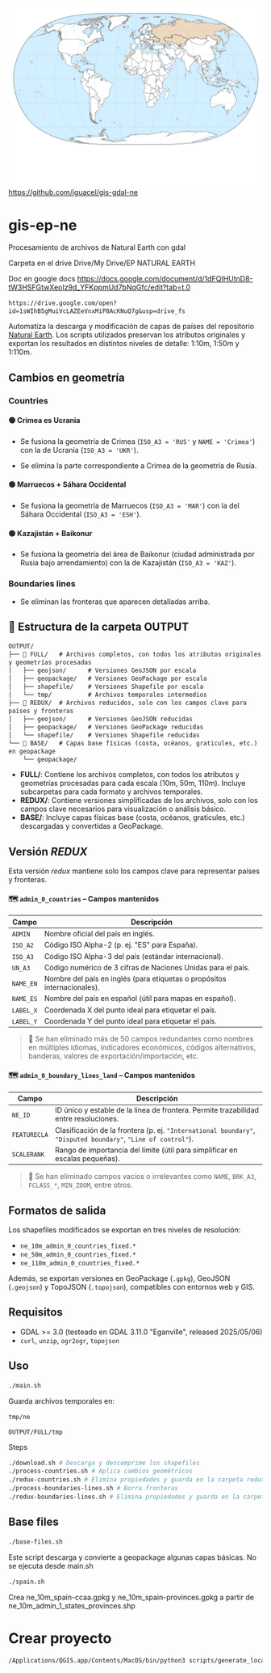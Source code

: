 ![World Natural Earth II](images/World%20Natural%20Earth%20II.jpg)
<https://github.com/iguacel/gis-gdal-ne>

# gis-ep-ne

Procesamiento de archivos de Natural Earth con gdal

Carpeta en el drive
Drive/My Drive/EP NATURAL EARTH

Doc en google docs
<https://docs.google.com/document/d/1dFQIHUtnD8-tW3HSFGtwXeoIz9d_YFKppmUd7bNqGfc/edit?tab=t.0>

```
https://drive.google.com/open?id=1sWIhB5gMuiVcLAZEeVnxMiP8AcKNuQ7g&usp=drive_fs
```

Automatiza la descarga y modificación de capas de países del repositorio [Natural Earth](https://www.naturalearthdata.com/). Los scripts utilizados preservan los atributos originales y exportan los resultados en distintos niveles de detalle: 1:10m, 1:50m y 1:110m.

## Cambios en geometría

### Countries

#### 🟢 Crimea es Ucrania

- Se fusiona la geometría de Crimea (`ISO_A3 = 'RUS'` y `NAME = 'Crimea'`) con la de Ucrania (`ISO_A3 = 'UKR'`).

- Se elimina la parte correspondiente a Crimea de la geometría de Rusia.
  
#### 🟢 Marruecos + Sáhara Occidental

- Se fusiona la geometría de Marruecos (`ISO_A3 = 'MAR'`) con la del Sáhara Occidental (`ISO_A3 = 'ESH'`).

#### 🟢 Kazajistán + Baikonur

- Se fusiona la geometría del área de Baikonur (ciudad administrada por Rusia bajo arrendamiento) con la de Kazajistán (`ISO_A3 = 'KAZ'`).

### Boundaries lines

- Se eliminan las fronteras que aparecen detalladas arriba.

## 📁 Estructura de la carpeta OUTPUT

```
OUTPUT/
├── 📁 FULL/   # Archivos completos, con todos los atributos originales y geometrías procesadas
│   ├── geojson/      # Versiones GeoJSON por escala
│   ├── geopackage/   # Versiones GeoPackage por escala
│   ├── shapefile/    # Versiones Shapefile por escala
│   └── tmp/          # Archivos temporales intermedios
├── 📁 REDUX/  # Archivos reducidos, solo con los campos clave para países y fronteras
│   ├── geojson/      # Versiones GeoJSON reducidas
│   ├── geopackage/   # Versiones GeoPackage reducidas
│   └── shapefile/    # Versiones Shapefile reducidas
└── 📁 BASE/   # Capas base físicas (costa, océanos, graticules, etc.) en geopackage
    └── geopackage/   
```

- **FULL/**: Contiene los archivos completos, con todos los atributos y geometrías procesadas para cada escala (10m, 50m, 110m). Incluye subcarpetas para cada formato y archivos temporales.
- **REDUX/**: Contiene versiones simplificadas de los archivos, solo con los campos clave necesarios para visualización o análisis básico.
- **BASE/**: Incluye capas físicas base (costa, océanos, graticules, etc.) descargadas y convertidas a GeoPackage.

## Versión *REDUX*

Esta versión *redux* mantiene solo los campos clave para representar países y fronteras.

#### 🗺 `admin_0_countries` – Campos mantenidos

| Campo     | Descripción                                                              |
| --------- | ------------------------------------------------------------------------ |
| `ADMIN`   | Nombre oficial del país en inglés.                                       |
| `ISO_A2`  | Código ISO Alpha-2 (p. ej. "ES" para España).                            |
| `ISO_A3`  | Código ISO Alpha-3 del país (estándar internacional).                    |
| `UN_A3`   | Código numérico de 3 cifras de Naciones Unidas para el país.             |
| `NAME_EN` | Nombre del país en inglés (para etiquetas o propósitos internacionales). |
| `NAME_ES` | Nombre del país en español (útil para mapas en español).                 |
| `LABEL_X` | Coordenada X del punto ideal para etiquetar el país.                     |
| `LABEL_Y` | Coordenada Y del punto ideal para etiquetar el país.                     |

> 🔎 Se han eliminado más de 50 campos redundantes como nombres en múltiples idiomas, indicadores económicos, códigos alternativos, banderas, valores de exportación/importación, etc.

#### 🗺 `admin_0_boundary_lines_land` – Campos mantenidos

| Campo        | Descripción                                                                                                   |
| ------------ | ------------------------------------------------------------------------------------------------------------- |
| `NE_ID`      | ID único y estable de la línea de frontera. Permite trazabilidad entre resoluciones.                          |
| `FEATURECLA` | Clasificación de la frontera (p. ej. `"International boundary"`, `"Disputed boundary"`, `"Line of control"`). |
| `SCALERANK`  | Rango de importancia del límite (útil para simplificar en escalas pequeñas).                                  |

> 🔎 Se han eliminado campos vacíos o irrelevantes como `NAME`, `BRK_A3`, `FCLASS_*`, `MIN_ZOOM`, entre otros.

## Formatos de salida

Los shapefiles modificados se exportan en tres niveles de resolución:

- `ne_10m_admin_0_countries_fixed.*`
- `ne_50m_admin_0_countries_fixed.*`
- `ne_110m_admin_0_countries_fixed.*`

Además, se exportan versiones en GeoPackage (`.gpkg`), GeoJSON (`.geojson`) y TopoJSON (`.topojson`), compatibles con entornos web y GIS.

## Requisitos

- GDAL >= 3.0 (testeado en GDAL 3.11.0 "Eganville", released 2025/05/06)
- `curl`, `unzip`, `ogr2ogr`, `topojson`

## Uso

```bash
./main.sh
```

Guarda archivos temporales en:

```
tmp/ne
```

```
OUTPUT/FULL/tmp
```

Steps

```bash
./download.sh # Descarga y descomprime los shapefiles
./process-countries.sh # Aplica cambios geométricos
./redux-countries.sh # Elimina propiedades y guarda en la carpeta redux
./process-boundaries-lines.sh # Borra fronteras
./redux-boundaries-lines.sh # Elimina propiedades y guarda en la carpeta redux
```

## Base files

```bash
./base-files.sh
```

Este script descarga y convierte a geopackage algunas capas básicas. No se ejecuta desde main.sh

```bash
./spain.sh
```

Crea ne_10m_spain-ccaa.gpkg y ne_10m_spain-provinces.gpkg a partir de ne_10m_admin_1_states_provinces.shp

# Crear proyecto

```bash
/Applications/QGIS.app/Contents/MacOS/bin/python3 scripts/generate_local_qgs.py
```
